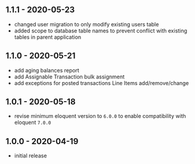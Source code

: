
## 1.1.1 - 2020-05-23
- changed user migration to only modify existing users table
- added scope to database table names to prevent conflict with existing tables in parent application

## 1.1.0 - 2020-05-21
- add aging balances report
- add Assignable Transaction bulk assignment
- add exceptions for posted transactions Line Items add/remove/change

## 1.0.1 - 2020-05-18

- revise minimum eloquent version to `6.0.0` to enable compatibility with eloquent `7.0.0`

## 1.0.0 - 2020-04-19

- initial release
